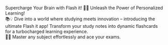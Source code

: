  Supercharge Your Brain with Flash it! 🧠✨ Unleash the Power of Personalized Learning!   
 📚💡 Dive into a world where studying meets innovation – introducing the ultimate Flash it app! Transform your study notes into dynamic flashcards for a turbocharged learning experience.  
 🚀🔥 Master any subject effortlessly and ace your exams.

